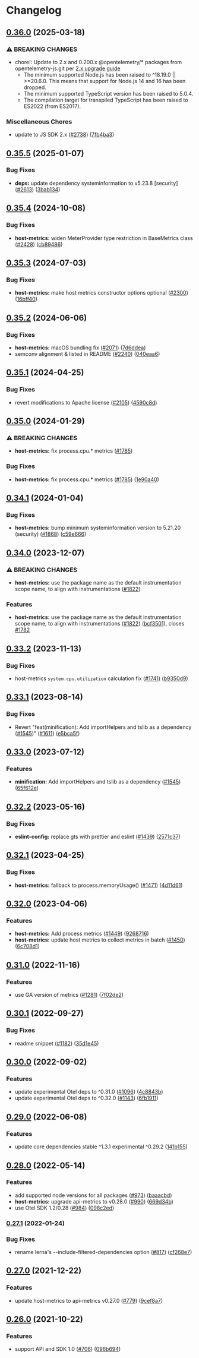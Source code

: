 # Changelog

## [0.36.0](https://github.com/open-telemetry/opentelemetry-js-contrib/compare/host-metrics-v0.35.5...host-metrics-v0.36.0) (2025-03-18)


### ⚠ BREAKING CHANGES

* chore!: Update to 2.x and 0.200.x @opentelemetry/* packages from opentelemetry-js.git per [2.x upgrade guide](https://github.com/open-telemetry/opentelemetry-js/blob/main/doc/upgrade-to-2.x.md)
  * The minimum supported Node.js has been raised to ^18.19.0 || >=20.6.0. This means that support for Node.js 14 and 16 has been dropped.
  * The minimum supported TypeScript version has been raised to 5.0.4.
  * The compilation target for transpiled TypeScript has been raised to ES2022 (from ES2017).

### Miscellaneous Chores

* update to JS SDK 2.x ([#2738](https://github.com/open-telemetry/opentelemetry-js-contrib/issues/2738)) ([7fb4ba3](https://github.com/open-telemetry/opentelemetry-js-contrib/commit/7fb4ba3bc36dc616bd86375cfd225722b850d0d5))

## [0.35.5](https://github.com/open-telemetry/opentelemetry-js-contrib/compare/host-metrics-v0.35.4...host-metrics-v0.35.5) (2025-01-07)


### Bug Fixes

* **deps:** update dependency systeminformation to v5.23.8 [security] ([#2613](https://github.com/open-telemetry/opentelemetry-js-contrib/issues/2613)) ([3bab134](https://github.com/open-telemetry/opentelemetry-js-contrib/commit/3bab134ab63bf3da48623957a8a63c07995c00cb))

## [0.35.4](https://github.com/open-telemetry/opentelemetry-js-contrib/compare/host-metrics-v0.35.3...host-metrics-v0.35.4) (2024-10-08)


### Bug Fixes

* **host-metrics:** widen MeterProvider type restriction in BaseMetrics class ([#2428](https://github.com/open-telemetry/opentelemetry-js-contrib/issues/2428)) ([cb89486](https://github.com/open-telemetry/opentelemetry-js-contrib/commit/cb89486f7ade51769acdc78f10d978e711b1ab3e))

## [0.35.3](https://github.com/open-telemetry/opentelemetry-js-contrib/compare/host-metrics-v0.35.2...host-metrics-v0.35.3) (2024-07-03)


### Bug Fixes

* **host-metrics:** make host metrics constructor options optional ([#2300](https://github.com/open-telemetry/opentelemetry-js-contrib/issues/2300)) ([16bff40](https://github.com/open-telemetry/opentelemetry-js-contrib/commit/16bff40d1bf5d3729db235c90f560b4e3387c13c))

## [0.35.2](https://github.com/open-telemetry/opentelemetry-js-contrib/compare/host-metrics-v0.35.1...host-metrics-v0.35.2) (2024-06-06)


### Bug Fixes

* **host-metrics:** macOS bundling fix ([#2071](https://github.com/open-telemetry/opentelemetry-js-contrib/issues/2071)) ([7d6ddea](https://github.com/open-telemetry/opentelemetry-js-contrib/commit/7d6ddea613d6702931d8abb468eb3500fbd06f33))
* semconv alignment & listed in README ([#2240](https://github.com/open-telemetry/opentelemetry-js-contrib/issues/2240)) ([040eaa6](https://github.com/open-telemetry/opentelemetry-js-contrib/commit/040eaa68346550447535d48736f80af240db90bf))

## [0.35.1](https://github.com/open-telemetry/opentelemetry-js-contrib/compare/host-metrics-v0.35.0...host-metrics-v0.35.1) (2024-04-25)


### Bug Fixes

* revert modifications to Apache license ([#2105](https://github.com/open-telemetry/opentelemetry-js-contrib/issues/2105)) ([4590c8d](https://github.com/open-telemetry/opentelemetry-js-contrib/commit/4590c8df184bbcb9bd67ce1111df9f25f865ccf2))

## [0.35.0](https://github.com/open-telemetry/opentelemetry-js-contrib/compare/host-metrics-v0.34.1...host-metrics-v0.35.0) (2024-01-29)


### ⚠ BREAKING CHANGES

* **host-metrics:** fix process.cpu.* metrics ([#1785](https://github.com/open-telemetry/opentelemetry-js-contrib/issues/1785))

### Bug Fixes

* **host-metrics:** fix process.cpu.* metrics ([#1785](https://github.com/open-telemetry/opentelemetry-js-contrib/issues/1785)) ([1e90a40](https://github.com/open-telemetry/opentelemetry-js-contrib/commit/1e90a4055144e48ec007b6237b6a4fecba2748fb))

## [0.34.1](https://github.com/open-telemetry/opentelemetry-js-contrib/compare/host-metrics-v0.34.0...host-metrics-v0.34.1) (2024-01-04)


### Bug Fixes

* **host-metrics:** bump minimum systeminformation version to 5.21.20 (security) ([#1868](https://github.com/open-telemetry/opentelemetry-js-contrib/issues/1868)) ([c59e666](https://github.com/open-telemetry/opentelemetry-js-contrib/commit/c59e666de2b1361ae80697d546633a7d3643ba00))

## [0.34.0](https://github.com/open-telemetry/opentelemetry-js-contrib/compare/host-metrics-v0.33.2...host-metrics-v0.34.0) (2023-12-07)


### ⚠ BREAKING CHANGES

* **host-metrics:** use the package name as the default instrumentation scope name, to align with instrumentations ([#1822](https://github.com/open-telemetry/opentelemetry-js-contrib/issues/1822))

### Features

* **host-metrics:** use the package name as the default instrumentation scope name, to align with instrumentations ([#1822](https://github.com/open-telemetry/opentelemetry-js-contrib/issues/1822)) ([bcf3501](https://github.com/open-telemetry/opentelemetry-js-contrib/commit/bcf3501e623d0fa6af87eeeef0f1cdd2ef755857)), closes [#1782](https://github.com/open-telemetry/opentelemetry-js-contrib/issues/1782)

## [0.33.2](https://github.com/open-telemetry/opentelemetry-js-contrib/compare/host-metrics-v0.33.1...host-metrics-v0.33.2) (2023-11-13)


### Bug Fixes

* host-metrics `system.cpu.utilization` calculation fix ([#1741](https://github.com/open-telemetry/opentelemetry-js-contrib/issues/1741)) ([b9350d9](https://github.com/open-telemetry/opentelemetry-js-contrib/commit/b9350d918bf08569cffb3374d2b1e1fff6b38b80))

## [0.33.1](https://github.com/open-telemetry/opentelemetry-js-contrib/compare/host-metrics-v0.33.0...host-metrics-v0.33.1) (2023-08-14)


### Bug Fixes

* Revert "feat(minification): Add importHelpers and tslib as a dependency ([#1545](https://github.com/open-telemetry/opentelemetry-js-contrib/issues/1545))" ([#1611](https://github.com/open-telemetry/opentelemetry-js-contrib/issues/1611)) ([e5bca5f](https://github.com/open-telemetry/opentelemetry-js-contrib/commit/e5bca5fe5b27adc59c8de8fe4087d38b69d93bd4))

## [0.33.0](https://github.com/open-telemetry/opentelemetry-js-contrib/compare/host-metrics-v0.32.2...host-metrics-v0.33.0) (2023-07-12)


### Features

* **minification:** Add importHelpers and tslib as a dependency ([#1545](https://github.com/open-telemetry/opentelemetry-js-contrib/issues/1545)) ([65f612e](https://github.com/open-telemetry/opentelemetry-js-contrib/commit/65f612e35c4d67b9935dc3a9155588b35d915482))

## [0.32.2](https://github.com/open-telemetry/opentelemetry-js-contrib/compare/host-metrics-v0.32.1...host-metrics-v0.32.2) (2023-05-16)


### Bug Fixes

* **eslint-config:** replace gts with prettier and eslint ([#1439](https://github.com/open-telemetry/opentelemetry-js-contrib/issues/1439)) ([2571c37](https://github.com/open-telemetry/opentelemetry-js-contrib/commit/2571c371be1b5738442200cab2415b6a04c32aab))

## [0.32.1](https://github.com/open-telemetry/opentelemetry-js-contrib/compare/host-metrics-v0.32.0...host-metrics-v0.32.1) (2023-04-25)


### Bug Fixes

* **host-metrics:** fallback to process.memoryUsage() ([#1471](https://github.com/open-telemetry/opentelemetry-js-contrib/issues/1471)) ([4d11d61](https://github.com/open-telemetry/opentelemetry-js-contrib/commit/4d11d61b709cf12d7d02d31960cd7ccb67404b14))

## [0.32.0](https://github.com/open-telemetry/opentelemetry-js-contrib/compare/host-metrics-v0.31.0...host-metrics-v0.32.0) (2023-04-06)


### Features

* **host-metrics:** Add process metrics ([#1449](https://github.com/open-telemetry/opentelemetry-js-contrib/issues/1449)) ([9268716](https://github.com/open-telemetry/opentelemetry-js-contrib/commit/92687167f08ea7e3dec046ca7f2be86b337dd743))
* **host-metrics:** update host metrics to collect metrics in batch ([#1450](https://github.com/open-telemetry/opentelemetry-js-contrib/issues/1450)) ([6c708d1](https://github.com/open-telemetry/opentelemetry-js-contrib/commit/6c708d116264e395cf5eab94f3ba3250a8585c87))

## [0.31.0](https://github.com/open-telemetry/opentelemetry-js-contrib/compare/host-metrics-v0.30.1...host-metrics-v0.31.0) (2022-11-16)


### Features

* use GA version of metrics ([#1281](https://github.com/open-telemetry/opentelemetry-js-contrib/issues/1281)) ([7f02de2](https://github.com/open-telemetry/opentelemetry-js-contrib/commit/7f02de23c3cedd6198bfd838e6b63002c3341bd8))

## [0.30.1](https://github.com/open-telemetry/opentelemetry-js-contrib/compare/host-metrics-v0.30.0...host-metrics-v0.30.1) (2022-09-27)


### Bug Fixes

* readme snippet ([#1182](https://github.com/open-telemetry/opentelemetry-js-contrib/issues/1182)) ([35d1e45](https://github.com/open-telemetry/opentelemetry-js-contrib/commit/35d1e4579f7b160c501959f6fb45859b75cdde99))

## [0.30.0](https://github.com/open-telemetry/opentelemetry-js-contrib/compare/host-metrics-v0.29.0...host-metrics-v0.30.0) (2022-09-02)


### Features

* update experimental Otel deps to ^0.31.0 ([#1096](https://github.com/open-telemetry/opentelemetry-js-contrib/issues/1096)) ([4c8843b](https://github.com/open-telemetry/opentelemetry-js-contrib/commit/4c8843be14896d1159a622c07eb3a049401ccba1))
* update experimental Otel deps to ^0.32.0 ([#1143](https://github.com/open-telemetry/opentelemetry-js-contrib/issues/1143)) ([6fb1911](https://github.com/open-telemetry/opentelemetry-js-contrib/commit/6fb191139aed2ca763300dcf9adb51121a88f97e))

## [0.29.0](https://github.com/open-telemetry/opentelemetry-js-contrib/compare/host-metrics-v0.28.0...host-metrics-v0.29.0) (2022-06-08)


### Features

* update core dependencies stable ^1.3.1 experimental ^0.29.2 ([141b155](https://github.com/open-telemetry/opentelemetry-js-contrib/commit/141b155e344980b51264e26b26c117b2113bcef6))

## [0.28.0](https://github.com/open-telemetry/opentelemetry-js-contrib/compare/host-metrics-v0.27.1...host-metrics-v0.28.0) (2022-05-14)


### Features

* add supported node versions for all packages ([#973](https://github.com/open-telemetry/opentelemetry-js-contrib/issues/973)) ([baaacbd](https://github.com/open-telemetry/opentelemetry-js-contrib/commit/baaacbdd35ca4baab0afae64647aa8c0380ee4b7))
* **host-metrics:** upgrade api-metrics to v0.28.0 ([#990](https://github.com/open-telemetry/opentelemetry-js-contrib/issues/990)) ([669d34b](https://github.com/open-telemetry/opentelemetry-js-contrib/commit/669d34b47e1eabbc99d9584d0d462333d37f4775))
* use Otel SDK 1.2/0.28 ([#984](https://github.com/open-telemetry/opentelemetry-js-contrib/issues/984)) ([098c2ed](https://github.com/open-telemetry/opentelemetry-js-contrib/commit/098c2ed6f9c5ab7bd865685018c0777245aab3b7))

### [0.27.1](https://www.github.com/open-telemetry/opentelemetry-js-contrib/compare/host-metrics-v0.27.0...host-metrics-v0.27.1) (2022-01-24)


### Bug Fixes

* rename lerna's --include-filtered-dependencies option ([#817](https://www.github.com/open-telemetry/opentelemetry-js-contrib/issues/817)) ([cf268e7](https://www.github.com/open-telemetry/opentelemetry-js-contrib/commit/cf268e7a92b7800ad6dbec9ca77466f9ee03ee1a))

## [0.27.0](https://www.github.com/open-telemetry/opentelemetry-js-contrib/compare/host-metrics-v0.26.0...host-metrics-v0.27.0) (2021-12-22)


### Features

* update host-metrics to api-metrics v0.27.0 ([#779](https://www.github.com/open-telemetry/opentelemetry-js-contrib/issues/779)) ([9cef8a7](https://www.github.com/open-telemetry/opentelemetry-js-contrib/commit/9cef8a7e3a8cb358fd0095b64cbef3874ffee517))

## [0.26.0](https://www.github.com/open-telemetry/opentelemetry-js-contrib/compare/host-metrics-v0.25.0...host-metrics-v0.26.0) (2021-10-22)


### Features

* support API and SDK 1.0 ([#706](https://www.github.com/open-telemetry/opentelemetry-js-contrib/issues/706)) ([096b694](https://www.github.com/open-telemetry/opentelemetry-js-contrib/commit/096b694bbc3079f0ab4ee0462869b10eb8185202))
